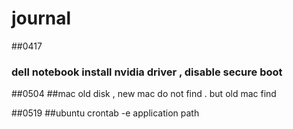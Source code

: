 # journal



##0417
### dell notebook install nvidia driver , disable secure boot

##0504
##mac old disk , new mac do not find . but old mac find

##0519
##ubuntu crontab -e  application path 



